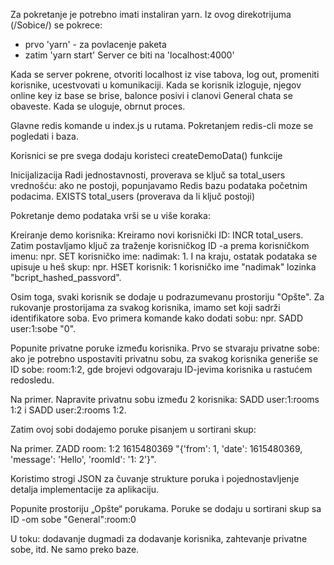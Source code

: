 Za pokretanje je potrebno imati instaliran yarn.
Iz ovog direkotrijuma (/Sobice/) se pokrece:
- prvo 'yarn' - za povlacenje paketa
- zatim 'yarn start'
Server ce biti na 'localhost:4000'

Kada se server pokrene, otvoriti localhost iz vise tabova, log out, promeniti korisnike, ucestvovati u komunikaciji.
Kada se korisnik izloguje, njegov online key iz base se brise, balonce posivi i clanovi General chata se obaveste. Kada se uloguje, obrnut proces.

Glavne redis komande u index.js u rutama.
Pokretanjem redis-cli moze se pogledati i baza.

Korisnici se pre svega dodaju koristeci createDemoData() funkcije


Inicijalizacija
Radi jednostavnosti, proverava se ključ sa total_users vrednošću: ako ne postoji, popunjavamo Redis bazu podataka početnim podacima. EXISTS total_users (proverava da li ključ postoji)

Pokretanje demo podataka vrši se u više koraka:

Kreiranje demo korisnika: Kreiramo novi korisnički ID: INCR total_users. Zatim postavljamo ključ za traženje korisničkog ID -a prema korisničkom imenu: npr. SET korisničko ime: nadimak: 1. I na kraju, ostatak podataka se upisuje u heš skup: npr. HSET korisnik: 1 korisničko ime "nadimak" lozinka "bcript_hashed_passvord".

Osim toga, svaki korisnik se dodaje u podrazumevanu prostoriju "Opšte". Za rukovanje prostorijama za svakog korisnika, imamo set koji sadrži identifikatore soba. Evo primera komande kako dodati sobu: npr. SADD user:1:sobe "0".

Popunite privatne poruke između korisnika. Prvo se stvaraju privatne sobe: ako je potrebno uspostaviti privatnu sobu, za svakog korisnika generiše se ID sobe: room:1:2, gde brojevi odgovaraju ID-jevima korisnika u rastućem redosledu.

Na primer. Napravite privatnu sobu između 2 korisnika: SADD user:1:rooms 1:2 i SADD user:2:rooms 1:2.

Zatim ovoj sobi dodajemo poruke pisanjem u sortirani skup:

Na primer. ZADD room: 1:2 1615480369 "{'from': 1, 'date': 1615480369, 'message': 'Hello', 'roomId': '1: 2'}".

Koristimo strogi JSON za čuvanje strukture poruka i pojednostavljenje detalja implementacije za aplikaciju.

Popunite prostoriju „Opšte“ porukama. Poruke se dodaju u sortirani skup sa ID -om sobe "General":room:0

U toku: dodavanje dugmadi za dodavanje korisnika, zahtevanje privatne sobe, itd. Ne samo preko baze.